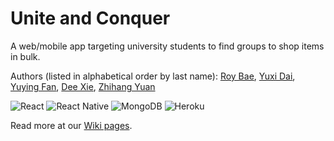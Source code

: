 # Unite and Conquer

A web/mobile app targeting university students to find groups to shop items in bulk.

Authors (listed in alphabetical order by last name): [Roy Bae](https://github.com/roybse3113), [Yuxi Dai](https://github.com/linda-XI), [Yuying Fan](https://github.com/fyy26), [Dee Xie](https://github.com/deex01), [Zhihang Yuan](https://github.com/zhyuan11)

<img alt="React" src="https://img.shields.io/badge/react-%2320232a.svg?style=for-the-badge&logo=react&logoColor=%2361DAFB">
<img alt="React Native" src="https://img.shields.io/badge/react_native-%2320232a.svg?style=for-the-badge&logo=react&logoColor=%2361DAFB">
<img alt="MongoDB" src="https://img.shields.io/badge/MongoDB-%234ea94b.svg?style=for-the-badge&logo=mongodb&logoColor=white">
<img alt="Heroku" src="https://img.shields.io/badge/heroku-%23430098.svg?style=for-the-badge&logo=heroku&logoColor=white">

Read more at our [Wiki pages](https://github.com/cis350/project-uniteandconquer/wiki).